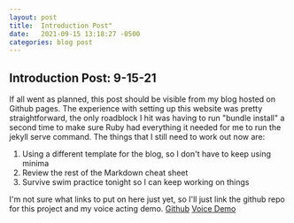 ```yaml
---
layout: post
title:  Introduction Post"
date:   2021-09-15 13:18:27 -0500
categories: blog post
---
```

## Introduction Post: 9-15-21
If all went as planned, this post should be visible from my blog hosted on Github pages. The experience with setting up this website was pretty straightforward, the only roadblock I hit was having to run "bundle install" a second time to make sure Ruby had everything it needed for me to run the jekyll serve command.
The things that I still need to work out now are:
1. Using a different template for the blog, so I don't have to keep using minima
2. Review the rest of the Markdown cheat sheet
3. Survive swim practice tonight so I can keep working on things

I'm not sure what links to put on here just yet, so I'll just link the github repo for this project and my voice acting demo.
[Github](https://github.com/PaxtonLee/blog)
[Voice Demo](https://twitter.com/PaxtonLeeVoice/status/1361522822108110858?s=20)
